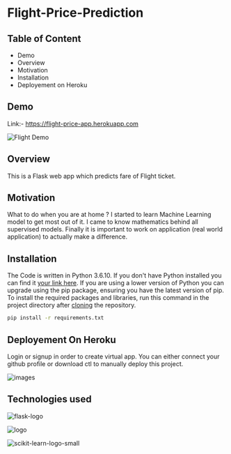 # Flight-Price-Prediction
## Table of Content
- Demo 
- Overview
- Motivation
- Installation
- Deployement on Heroku

## Demo
Link:- https://flight-price-app.herokuapp.com

![Flight Demo](https://user-images.githubusercontent.com/62636740/90268165-354c8000-de74-11ea-9242-ab3095839a80.PNG)


## Overview
This is a Flask web app which predicts fare of Flight ticket.

## Motivation
What to do when you are at home ? I started to learn Machine Learning model to get most out of it. I came to know mathematics behind all supervised models. Finally it is important to work on application (real world application) to actually make a difference.

## Installation
The Code is written in Python 3.6.10. If you don't have Python installed you can find it [your link here](https://www.python.org/downloads/). If you are using a lower version of Python you can upgrade using the pip package, ensuring you have the latest version of pip. To install the required packages and libraries, run this command in the project directory after [cloning](https://docs.github.com/en/github/creating-cloning-and-archiving-repositories/cloning-a-repository) the repository.
```bash
pip install -r requirements.txt
```

## Deployement On Heroku
Login or signup in order to create virtual app. You can either connect your github profile or download ctl to manually deploy this project.

![images](https://user-images.githubusercontent.com/62636740/90267797-ab9cb280-de73-11ea-8b95-a52aeb763d71.jpg)


## Technologies used

![flask-logo](https://user-images.githubusercontent.com/62636740/90309868-ebae7480-df09-11ea-8750-6ca4445dfd8f.png)

![logo](https://user-images.githubusercontent.com/62636740/90309879-fbc65400-df09-11ea-8a93-2364fa74c297.jpg)

![scikit-learn-logo-small](https://user-images.githubusercontent.com/62636740/90309893-10a2e780-df0a-11ea-9f19-81475d3ab59c.png)

